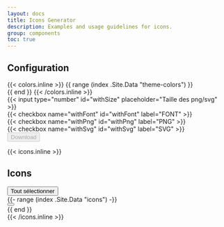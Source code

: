 ```yaml
---
layout: docs
title: Icons Generator
description: Examples and usage guidelines for icons.
group: components
toc: true
---
```

<div class="bd-content pr-5" data-component="icons-generator">
  <span></span>
  <h2>Configuration</h2>
  <div class="row justify-content-between mt-3">
    <div class="col-4">
      <div class="row">
      {{< colors.inline >}}
      {{ range (index .Site.Data "theme-colors") }}
        <div class="ig-color col-1 mb-3" data-role="color" data-color="{{ .hex }}">
          <div class="p-3 mb-2 bg-{{ .name }}"></div>
        </div>
      {{ end }}
      {{< /colors.inline >}}
      </div>
    </div>
    <div class="col col-2">
      <div class="form-group">
        {{< input type="number" id="withSize" placeholder="Taille des png/svg" >}}
      </div>
    </div>
    <div class="col">
      <div class="row">
        <div class="col">
          {{< checkbox name="withFont" id="withFont" label="FONT" >}}
        </div>
        <div class="col">
          {{< checkbox name="withPng" id="withPng" label="PNG" >}}
        </div>
        <div class="col">
          {{< checkbox name="withSvg" id="withSvg" label="SVG" >}}
        </div>
      </div>
    </div>
    <div class="col d-flex justify-content-end">
      <div>
        <button type="button" disabled="true" class="btn btn-primary" data-role="download">Download</button>
      </div>
    </div>
  </div>

  {{< icons.inline >}}
  <h2>Icons</h2>
  <div class="ig-container row mt-4" data-role="container">
    <div class="col-12 pb-5">
      <button type="button" class="btn btn-primary" data-role="selectall" data-values="[{{- delimit (index .Site.Data `icons`) `,` -}}]">Tout sélectionner</button>
    </div>    
    {{- range (index .Site.Data "icons") -}}
      <div class="col mb-3">
        <button type="button" class="ig-button btn-rounded text-center mb-2" data-role="icon" data-icon="{{ . }}">
          <i class="icons-{{ . }} ig-icon" aria-hidden="true"></i>
        </button>
      </div>
    {{ end }}
  </div>  
  {{< /icons.inline >}}
</div>
